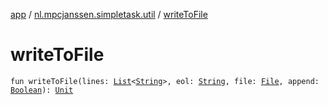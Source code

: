 [app](../index.md) / [nl.mpcjanssen.simpletask.util](index.md) / [writeToFile](.)

# writeToFile

`fun writeToFile(lines: `[`List`](https://kotlinlang.org/api/latest/jvm/stdlib/kotlin.collections/-list/index.html)`<`[`String`](https://kotlinlang.org/api/latest/jvm/stdlib/kotlin/-string/index.html)`>, eol: `[`String`](https://kotlinlang.org/api/latest/jvm/stdlib/kotlin/-string/index.html)`, file: `[`File`](http://docs.oracle.com/javase/6/docs/api/java/io/File.html)`, append: `[`Boolean`](https://kotlinlang.org/api/latest/jvm/stdlib/kotlin/-boolean/index.html)`): `[`Unit`](https://kotlinlang.org/api/latest/jvm/stdlib/kotlin/-unit/index.html)